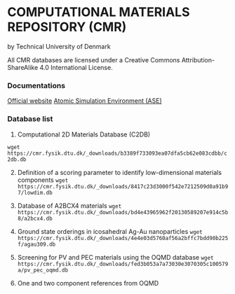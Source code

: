 # COMPUTATIONAL MATERIALS REPOSITORY (CMR) 
by Technical University of Denmark <br/>

All CMR databases are licensed under a Creative Commons Attribution-ShareAlike 4.0 International License.

### Documentations

[Official website](https://cmr.fysik.dtu.dk/)
[Atomic Simulation Environment (ASE)](https://wiki.fysik.dtu.dk/ase/index.html)

### Database list

1. Computational 2D Materials Database (C2DB)

```wget https://cmr.fysik.dtu.dk/_downloads/b3389f733093ea07dfa5cb62e083cdbb/c2db.db```

2. Definition of a scoring parameter to identify low-dimensional materials components
```wget https://cmr.fysik.dtu.dk/_downloads/8417c23d3000f542e7212509d0a91b97/lowdim.db```

3. Database of A2BCX4 materials
```wget https://cmr.fysik.dtu.dk/_downloads/bd4e43965962f20130589207e914c5b8/a2bcx4.db```

4. Ground state orderings in icosahedral Ag-Au nanoparticles
```wget https://cmr.fysik.dtu.dk/_downloads/4e4e03d5760af56a2bffc7bdd90b225f/agau309.db```

5. Screening for PV and PEC materials using the OQMD database
```wget https://cmr.fysik.dtu.dk/_downloads/fed3b053a7a73030e3070305c100579a/pv_pec_oqmd.db```

6. One and two component references from OQMD
